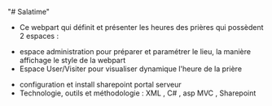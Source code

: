 "# Salatime" 
- Ce webpart qui définit et présenter les heures des prières qui possèdent 2 espaces :
* espace administration pour préparer et paramétrer le lieu, la manière affichage le style de la webpart
* Espace User/Visiter pour visualiser dynamique l'heure de la prière
- configuration et install sharepoint portal serveur
- Technologie, outils et méthodologie : XML , C# , asp MVC , Sharepoint
